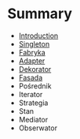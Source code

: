# Summary

* [Introduction](README.md)
* [Singleton ](chapter1.md)
* [Fabryka](fabryka.md)
* [Adapter](adapter.md)
* [Dekorator](dekorator.md)
* [Fasada](fasada.md)
* Pośrednik
* Iterator
* Strategia
* Stan
* Mediator
* Obserwator

